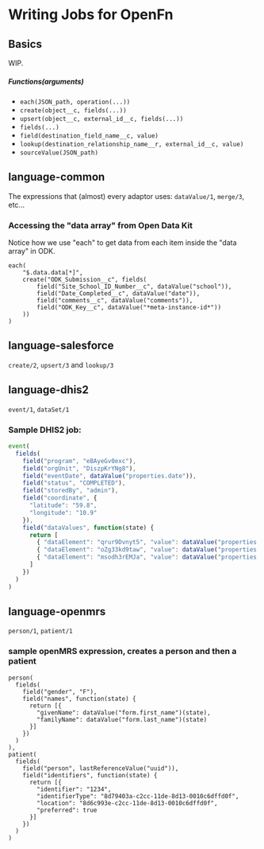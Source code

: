# Writing Jobs for OpenFn

## Basics
WIP.


##### Functions(arguments)
- `each(JSON_path, operation(...))`
- `create(object__c, fields(...))`
- `upsert(object__c, external_id__c, fields(...))`
- `fields(...)`
- `field(destination_field_name__c, value)`
- `lookup(destination_relationship_name__r, external_id__c, value)`
- `sourceValue(JSON_path)`

## language-common
The expressions that (almost) every adaptor uses: `dataValue/1`, `merge/3`, etc...


### Accessing the "data array" from Open Data Kit
Notice how we use "each" to get data from each item inside the "data array" in ODK.
```
each(
    "$.data.data[*]",
    create("ODK_Submission__c", fields(
        field("Site_School_ID_Number__c", dataValue("school")),
        field("Date_Completed__c", dataValue("date")),
        field("comments__c", dataValue("comments")),
        field("ODK_Key__c", dataValue("*meta-instance-id*"))
    ))
)
```

## language-salesforce
`create/2`, `upsert/3` and `lookup/3`


## language-dhis2
`event/1`, `dataSet/1`

### Sample DHIS2 job:
```js
event(
  fields(
    field("program", "eBAyeGv0exc"),
    field("orgUnit", "DiszpKrYNg8"),
    field("eventDate", dataValue("properties.date")),
    field("status", "COMPLETED"),
    field("storedBy", "admin"),
    field("coordinate", {
      "latitude": "59.8",
      "longitude": "10.9"
    }),
    field("dataValues", function(state) {
      return [
        { "dataElement": "qrur9Dvnyt5", "value": dataValue("properties.prop_a")(state) },
        { "dataElement": "oZg33kd9taw", "value": dataValue("properties.prop_b")(state) },
        { "dataElement": "msodh3rEMJa", "value": dataValue("properties.prop_c")(state) }
      ]
    })
  )
)
```

## language-openmrs
`person/1`, `patient/1`

### sample openMRS expression, creates a person and then a patient
```
person(
  fields(
    field("gender", "F"),
    field("names", function(state) {
      return [{
        "givenName": dataValue("form.first_name")(state),
        "familyName": dataValue("form.last_name")(state)
      }]
    })
  )
),
patient(
  fields(
    field("person", lastReferenceValue("uuid")),
    field("identifiers", function(state) {
      return [{
        "identifier": "1234",
        "identifierType": "8d79403a-c2cc-11de-8d13-0010c6dffd0f",
        "location": "8d6c993e-c2cc-11de-8d13-0010c6dffd0f",
        "preferred": true
      }]
    })
  )
)
```
